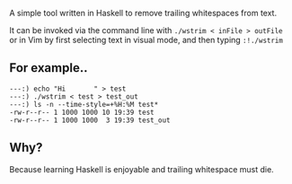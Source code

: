 A simple tool written in Haskell to remove trailing whitespaces from text.

It can be invoked via the command line with
`./wstrim < inFile > outFile`
or in Vim by first selecting text in visual mode, and then typing
`:!./wstrim`

## For example..
```
---:) echo "Hi       " > test
---:) ./wstrim < test > test_out
---:) ls -n --time-style=+%H:%M test*
-rw-r--r-- 1 1000 1000 10 19:39 test
-rw-r--r-- 1 1000 1000  3 19:39 test_out
```

## Why?

Because learning Haskell is enjoyable and trailing whitespace must die.
